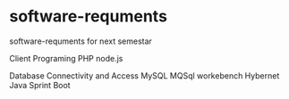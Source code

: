 # software-requments
software-requments for next semestar

Client Programing
PHP
node.js

Database Connectivity and Access
MySQL
MQSql workebench
Hybernet
Java Sprint Boot



